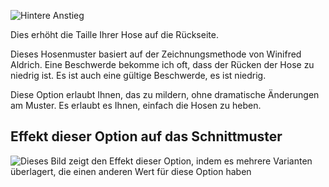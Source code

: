 ![Hintere Anstieg](backrise.svg)

Dies erhöht die Taille Ihrer Hose auf die Rückseite.

<Note>

Dieses Hosenmuster basiert auf der Zeichnungsmethode von Winifred Aldrich.
Eine Beschwerde bekomme ich oft, dass der Rücken der Hose zu niedrig ist.
Es ist auch eine gültige Beschwerde, es ist niedrig.

Diese Option erlaubt Ihnen, das zu mildern, ohne dramatische Änderungen am Muster.
Es erlaubt es Ihnen, einfach die Hosen zu heben.

</Note>

## Effekt dieser Option auf das Schnittmuster

![Dieses Bild zeigt den Effekt dieser Option, indem es mehrere Varianten überlagert, die einen anderen Wert für diese Option haben](theo_backrise_sample.svg "Effekt dieser Option auf das Schnittmuster")
